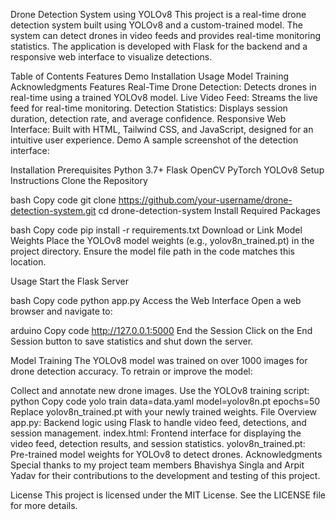 Drone Detection System using YOLOv8
This project is a real-time drone detection system built using YOLOv8 and a custom-trained model. The system can detect drones in video feeds and provides real-time monitoring statistics. The application is developed with Flask for the backend and a responsive web interface to visualize detections.

Table of Contents
Features
Demo
Installation
Usage
Model Training
Acknowledgments
Features
Real-Time Drone Detection: Detects drones in real-time using a trained YOLOv8 model.
Live Video Feed: Streams the live feed for real-time monitoring.
Detection Statistics: Displays session duration, detection rate, and average confidence.
Responsive Web Interface: Built with HTML, Tailwind CSS, and JavaScript, designed for an intuitive user experience.
Demo
A sample screenshot of the detection interface:


Installation
Prerequisites
Python 3.7+
Flask
OpenCV
PyTorch
YOLOv8
Setup Instructions
Clone the Repository

bash
Copy code
git clone https://github.com/your-username/drone-detection-system.git
cd drone-detection-system
Install Required Packages

bash
Copy code
pip install -r requirements.txt
Download or Link Model Weights Place the YOLOv8 model weights (e.g., yolov8n_trained.pt) in the project directory. Ensure the model file path in the code matches this location.

Usage
Start the Flask Server

bash
Copy code
python app.py
Access the Web Interface Open a web browser and navigate to:

arduino
Copy code
http://127.0.0.1:5000
End the Session Click on the End Session button to save statistics and shut down the server.

Model Training
The YOLOv8 model was trained on over 1000 images for drone detection accuracy. To retrain or improve the model:

Collect and annotate new drone images.
Use the YOLOv8 training script:
python
Copy code
yolo train data=data.yaml model=yolov8n.pt epochs=50
Replace yolov8n_trained.pt with your newly trained weights.
File Overview
app.py: Backend logic using Flask to handle video feed, detections, and session management.
index.html: Frontend interface for displaying the video feed, detection results, and session statistics.
yolov8n_trained.pt: Pre-trained model weights for YOLOv8 to detect drones.
Acknowledgments
Special thanks to my project team members Bhavishya Singla and Arpit Yadav for their contributions to the development and testing of this project.

License
This project is licensed under the MIT License. See the LICENSE file for more details.
